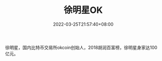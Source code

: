 ﻿---
weight: 
title: "徐明星OK"
description: "徐明星，国内比特币交易所okcoin创始人，2018胡润百富榜，徐明星身家达100亿元"
date: 2022-03-25T21:57:40+08:00
lastmod: 2022-03-25T16:45:40+08:00
draft: false
authors: ["Metabd"]
featuredImage: "xumingxingok.png"
link: ""
tags: ["微博","徐明星OK"]
categories: ["navigation"]
navigation: ["微博"]
lightgallery: true
toc: true
pinned: false
recommend: false
recommend1: false
---
徐明星，国内比特币交易所okcoin创始人，2018胡润百富榜，徐明星身家达100亿元。

